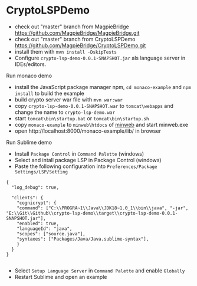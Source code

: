 # CryptoLSPDemo

- check out "master" branch from MagpieBridge https://github.com/MagpieBridge/MagpieBridge.git
- check out "master" branch from CryptoLSPDemo https://github.com/MagpieBridge/CryptoLSPDemo.git
- install them with ``mvn install -DskipTests`` 
- Configure ``crypto-lsp-demo-0.0.1-SNAPSHOT.jar`` als language server in IDEs/editors. 


Run monaco demo
- install the JavaScript package manager npm, ``cd monaco-example`` and ``npm install`` to build the example  
- build crypto server war file with ``mvn war:war``
- copy ``crypto-lsp-demo-0.0.1-SNAPSHOT.war`` to ``tomcat\webapps`` and change the name to ``crypto-lsp-demo.war`` 
- start ``tomcat\bin\startup.bat`` or ``tomcat\bin\startup.sh``
- copy ``monaco-example`` to ``minweb\htdocs`` of [minweb](https://sourceforge.net/projects/miniweb/) and start minweb.exe
- open http://localhost:8000/monaco-example/lib/ in browser

Run Sublime demo
- Install ``Package Control`` in ``Command Palette`` (windows)
- Select and intall package LSP in Package Control (windows)
- Paste the following configuration into ``Preferences/Package Settings/LSP/Setting`` 
	
```
{
  "log_debug": true,

  "clients": {
    "cognicrypt": {
    "command": ["C:\\PROGRA~1\\Java\\JDK18~1.0_1\\bin\\java", "-jar", "E:\\Git\\Github\\crypto-lsp-demo\\target\\crypto-lsp-demo-0.0.1-SNAPSHOT.jar"], 
    "enabled": true,
    "languageId": "java",
    "scopes": ["source.java"],
    "syntaxes": ["Packages/Java/Java.sublime-syntax"], 
    }
  }
}
	
```

- Select ``Setup Language Server`` in ``Command Palette`` and enable ``Globally``
- Restart Sublime and open an example 



